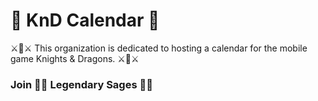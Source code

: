 # 📅 KnD Calendar 📅

⚔️🐉⚔️ This organization is dedicated to hosting a calendar for the mobile game Knights & Dragons. ⚔️🐉⚔️

### Join 🧙‍♂️ Legendary Sages 🧙‍♂️
